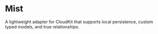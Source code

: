 # Mist
A lightweight adapter for CloudKit that supports local persistence, custom typed models, and true relationships.
